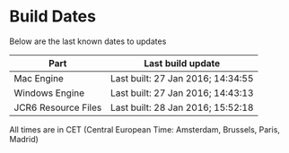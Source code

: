 # Build Dates

Below are the last known dates to updates

Part | Last build update
-----|-----
Mac Engine | Last built: 27 Jan 2016; 14:34:55
Windows Engine | Last built: 27 Jan 2016; 14:43:13
JCR6 Resource Files | Last built: 28 Jan 2016; 15:52:18
All times are in CET (Central European Time: Amsterdam, Brussels, Paris, Madrid)



